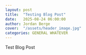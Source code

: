 ```yaml
---
layout: post
title:  "Testing Blog Post"
date:   2025-08-24 06:00:00
author: Jordan Berge
cover:  "/assets/header_image.jpg"
categories: GENERAL WHATEVER
---
```


Test Blog Post